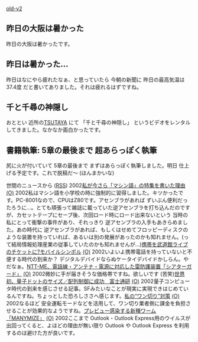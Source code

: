 [old-v2](ig020729-orig.html)

## 昨日の大阪は暑かった

昨日の大阪は暑かったです。






## 昨日は暑かった…


昨日はなにやら疲れたなぁ、と思っていたら 今朝の新聞に 昨日の最高気温は
37.4度 だと書いてありました。それは疲れるはずですね。

## 千と千尋の神隠し


おととい 近所の[TSUTAYA](http://www.tsutaya.co.jp/) にて 「千と千尋の神隠し」 というビデオをレンタルしてきました。なかなか面白かったです。

## 書籍執筆: 5章の最後まで 超あらっぽく執筆


尻に火が付いていて 5章の最後まで まずはあらっぽく執筆しました。明日 仕上げる予定です。これで脱稿だ～
(ほんまかいな)



世間のニュースから ([RSS](ig020729-news.xml)) 2002[私が今さら「マシン語」の特集を書いた理由](http://itpro.nikkeibp.co.jp/free/ITPro/OPINION/20020728/1/) [(O)](http://itpro.nikkeibp.co.jp/free/ITPro/OPINION/20020728/1/) 2002私はマシン語を小学校の時に強制的に習得しました。キツかったです。PC-8001なので、CPUはZ80です。アセンブラがあれば ずいぶん便利だったろうに…。とても頑張って雑誌に載っていた逆アセンブラを打ち込んだのですが、カセットテープにセーブ後、次回ロード時にロード出来ないという 当時の私にとって衝撃の事件があり、それっきり 逆アセンブラの入手もあきらめました。あの時代に 逆アセンブラがあれば、もしくはせめてフロッピーディスクのような装置を持っていれば、あるいは別の発展があったのかも知れません。(って結局情報処理産業の従事していたのかも知れませんが…)[携帯を武道館ライブのチケットに?モバイルシンボル](http://www.zdnet.co.jp/mobile/0207/26/n_symbol.html) [(O)](http://www.zdnet.co.jp/mobile/0207/26/n_symbol.html) 2002いよいよ携帯電話を持っていないと不便する時代の到来か？ デジタルデバイドならぬケータイデバイドかしらん。やだなぁ。[NTT-ME、電話線・アンテナ・電源に対応した雷防護装置「シアターガード」](http://www.watch.impress.co.jp/broadband/news/2002/07/26/sgd.htm) [(O)](http://www.watch.impress.co.jp/broadband/news/2002/07/26/sgd.htm) 2002微妙に手が届きそうな価格帯ですね。欲しいです (苦笑)[世界初、量子ドットのサイズ／配列制御に成功　富士通研](http://www.zdnet.co.jp/news/0207/29/njbt_03.html) [(O)](http://www.zdnet.co.jp/news/0207/29/njbt_03.html) 2002量子コンピュータ時代の到来を感じさせる記事。SFみたいなことが現実に実現できはじめているんですね。ちょっとした恐ろしささへ感じます。[私の“ワン切り”対策](http://www.zdnet.co.jp/mobile/0207/25/n_wangiri2.html) [(O)](http://www.zdnet.co.jp/mobile/0207/25/n_wangiri2.html) 2002なるほど 安全運転モードなどを活用して、ワン切り業者側に課金を負担させることが効果的なようですね。[プレビュー感染する新種ワーム「MANYMIZE」](http://www.zdnet.co.jp/news/0207/29/njbt_13.html) [(O)](http://www.zdnet.co.jp/news/0207/29/njbt_13.html) 2002ここまで Outlook・Outlook Express用のウイルスが出回ってくると、よほどの理由が無い限り Outlook や Outlook Express を利用するのは避けた方が良いです。